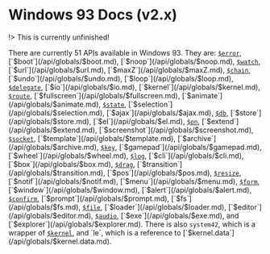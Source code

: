 # Windows 93 Docs (v2.x)

!> This is currently unfinished!

There are currently 51 APIs available in Windows 93. They are: [`$error`](/api/globals/$error.md), [`$boot`](/api/globals/$boot.md), [`$noop`](/api/globals/$noop.md), [`$watch`](/api/globals/$watch.md), [`$url`](/api/globals/$url.md), [`$maxZ`](/api/globals/$maxZ.md), [`$chain`](/api/globals/$chain.md), [`$undo`](/api/globals/$undo.md), [`$loop`](/api/globals/$loop.md), [`$delegate`](/api/globals/$delegate.md), [`$io`](/api/globals/$io.md), [`$kernel`](/api/globals/$kernel.md), [`$route`](/api/globals/$route.md), [`$fullscreen`](/api/globals/$fullscreen.md), [`$animate`](/api/globals/$animate.md), [`$state`](/api/globals/$state.md), [`$selection`](/api/globals/$selection.md), [`$ajax`](/api/globals/$ajax.md), [`$db`](/api/globals/$db.md), [`$store`](/api/globals/$store.md), [`$el`](/api/globals/$el.md), [`$on`](/api/globals/$on.md), [`$extend`](/api/globals/$extend.md), [`$screenshot`](/api/globals/$screenshot.md), [`$socket`](/api/globals/$socket.md), [`$template`](/api/globals/$template.md), [`$archive`](/api/globals/$archive.md), [`$key`](/api/globals/$key.md), [`$gamepad`](/api/globals/$gamepad.md), [`$wheel`](/api/globals/$wheel.md), [`$log`](/api/globals/$log.md), [`$cli`](/api/globals/$cli.md), [`$box`](/api/globals/$box.md), [`$drag`](/api/globals/$drag.md), [`$transition`](/api/globals/$transition.md), [`$pos`](/api/globals/$pos.md), [`$resize`](/api/globals/$resize.md), [`$notif`](/api/globals/$notif.md), [`$menu`](/api/globals/$menu.md), [`$form`](/api/globals/$form.md), [`$window`](/api/globals/$window.md), [`$alert`](/api/globals/$alert.md), [`$confirm`](/api/globals/$confirm.md), [`$prompt`](/api/globals/$prompt.md), [`$fs`](/api/globals/$fs.md), [`$file`](/api/globals/$file.md), [`$loader`](/api/globals/$loader.md), [`$editor`](/api/globals/$editor.md), [`$audio`](/api/globals/$audio.md), [`$exe`](/api/globals/$exe.md), and [`$explorer`](/api/globals/$explorer.md). There is also `system42`, which is a wrapper of [`$kernel`](/api/globals/$kernel.md), and `le`, which is a reference to [`$kernel.data`](/api/globals/$kernel.data.md).